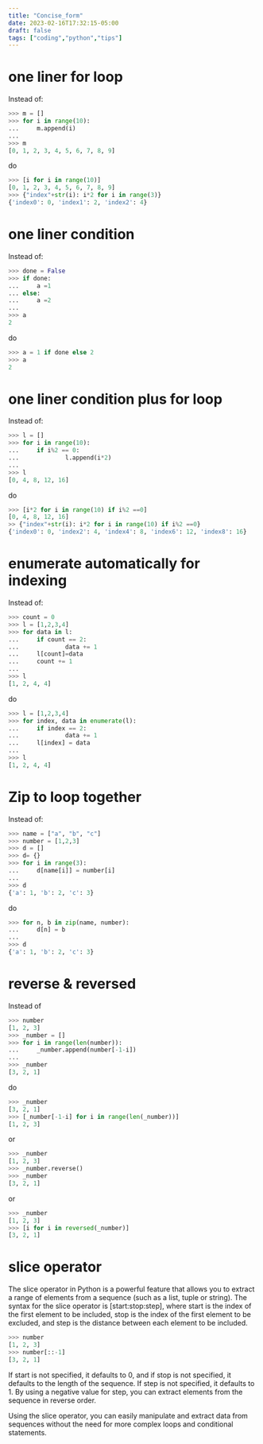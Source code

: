 ```yaml
---
title: "Concise_form"
date: 2023-02-16T17:32:15-05:00
draft: false
tags: ["coding","python","tips"]
---
```


# one liner for loop
Instead of:

```python
>>> m = []
>>> for i in range(10):
...     m.append(i)
... 
>>> m
[0, 1, 2, 3, 4, 5, 6, 7, 8, 9]
```
do
```python
>>> [i for i in range(10)]
[0, 1, 2, 3, 4, 5, 6, 7, 8, 9]
>>> {"index"+str(i): i*2 for i in range(3)}
{'index0': 0, 'index1': 2, 'index2': 4}
```

# one liner condition
Instead of:

```python
>>> done = False
>>> if done:
...     a =1
... else:
...     a =2
... 
>>> a
2
```
do
```python
>>> a = 1 if done else 2
>>> a
2
```

# one liner condition plus for loop
Instead of:

```python
>>> l = []
>>> for i in range(10):
...     if i%2 == 0:
...             l.append(i*2)
... 
>>> l
[0, 4, 8, 12, 16]
```
do
```python
>>> [i*2 for i in range(10) if i%2 ==0]
[0, 4, 8, 12, 16]
>> {"index"+str(i): i*2 for i in range(10) if i%2 ==0}
{'index0': 0, 'index2': 4, 'index4': 8, 'index6': 12, 'index8': 16}
```

# enumerate automatically for indexing
Instead of:

```python
>>> count = 0
>>> l = [1,2,3,4]
>>> for data in l:
...     if count == 2:
...             data += 1
...     l[count]=data
...     count += 1
... 
>>> l
[1, 2, 4, 4]
```
do
```python
>>> l = [1,2,3,4]
>>> for index, data in enumerate(l):
...     if index == 2:
...             data += 1
...     l[index] = data
... 
>>> l
[1, 2, 4, 4]
```


# Zip to loop together
Instead of:

```python
>>> name = ["a", "b", "c"]
>>> number = [1,2,3]
>>> d = []
>>> d= {}
>>> for i in range(3):
...     d[name[i]] = number[i]
... 
>>> d
{'a': 1, 'b': 2, 'c': 3}
```
do
```python
>>> for n, b in zip(name, number):
...     d[n] = b
... 
>>> d
{'a': 1, 'b': 2, 'c': 3}
```

# reverse & reversed
Instead of 
```python
>>> number
[1, 2, 3]
>>> _number = []
>>> for i in range(len(number)):
...     _number.append(number[-1-i])
... 
>>> _number
[3, 2, 1]
```
do
```python
>>> _number
[3, 2, 1]
>>> [_number[-1-i] for i in range(len(_number))]
[1, 2, 3]
```
or
```python
>>> _number
[1, 2, 3]
>>> _number.reverse()
>>> _number
[3, 2, 1]
```
or 
```python
>>> _number
[1, 2, 3]
>>> [i for i in reversed(_number)]
[3, 2, 1]
```

# slice operator
The slice operator in Python is a powerful feature that allows you to extract a range of elements from a sequence (such as a list, tuple or string). The syntax for the slice operator is [start:stop:step], where start is the index of the first element to be included, stop is the index of the first element to be excluded, and step is the distance between each element to be included.
```python
>>> number
[1, 2, 3]
>>> number[::-1]
[3, 2, 1]
```
If start is not specified, it defaults to 0, and if stop is not specified, it defaults to the length of the sequence. If step is not specified, it defaults to 1. By using a negative value for step, you can extract elements from the sequence in reverse order.

Using the slice operator, you can easily manipulate and extract data from sequences without the need for more complex loops and conditional statements.
